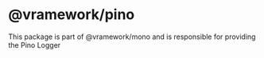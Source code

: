 # @vramework/pino

This package is part of @vramework/mono and is responsible for providing the Pino Logger
